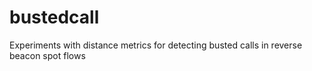 # bustedcall
Experiments with distance metrics for detecting busted calls in reverse beacon spot flows
